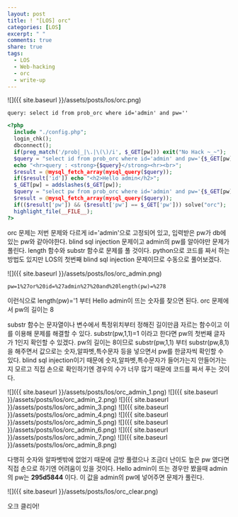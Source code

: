 ```yaml
---
layout: post
title: ! "[LOS] orc"
categories: [LOS]
excerpt: " "
comments: true
share: true
tags:
  - LOS
  - Web-hacking
  - orc
  - write-up
---
```

![]({{ site.baseurl }}/assets/posts/los/orc.png)

`query: select id from prob_orc where id='admin' and pw=''`

```php
<?php 
  include "./config.php"; 
  login_chk(); 
  dbconnect(); 
  if(preg_match('/prob|_|\.|\(\)/i', $_GET[pw])) exit("No Hack ~_~"); 
  $query = "select id from prob_orc where id='admin' and pw='{$_GET[pw]}'"; 
  echo "<hr>query : <strong>{$query}</strong><hr><br>"; 
  $result = @mysql_fetch_array(mysql_query($query)); 
  if($result['id']) echo "<h2>Hello admin</h2>"; 
  $_GET[pw] = addslashes($_GET[pw]); 
  $query = "select pw from prob_orc where id='admin' and pw='{$_GET[pw]}'"; 
  $result = @mysql_fetch_array(mysql_query($query)); 
  if(($result['pw']) && ($result['pw'] == $_GET['pw'])) solve("orc"); 
  highlight_file(__FILE__); 
?>
```

orc 문제는 저번 문제와 다르게 id='admin'으로 고정되어 있고, 입력받은 pw가 db에 있는 pw와 같아야한다.
blind sql injection 문제이고 admin의 pw를 알아야만 문제가 풀린다.
length 함수와 substr 함수로 문제를 풀 것이다.
python으로 코드를 짜서 하는 방법도 있지만 LOS의 첫번째 blind sql injection 문제이므로 수동으로 풀어보겠다.

![]({{ site.baseurl }}/assets/posts/los/orc_admin.png)

`pw=1%27or%20id=%27admin%27%20and%20length(pw)=%278`

이런식으로 length(pw)='1 부터 Hello admin이 뜨는 숫자를 찾으면 된다.
orc 문제에서 pw의 길이는 8

substr 함수는 문자열이나 변수에서 특정위치부터 정해진 길이만큼 자르는  함수이고 이를 이용해 문제를 해결할 수 있다.
substr(pw,1,1)=1 이라고 한다면 pw의 첫번째 글자가 1인지 확인할 수 있겠다.
pw의 길이는 8이므로 substr(pw,1,1) 부터 substr(pw,8,1) 을 해주면서
값으로는 숫자,알파벳,특수문자 등을 넣으면서 pw를 한글자씩 확인할 수 있다.
blind sql injection이기 때문에 숫자,알파벳,특수문자가 들어가는지 안들어가는지 모르고 직접 손으로 확인하기엔 경우의 수가 너무 많기 때문에 코드를 짜서 푸는 것이다.

![]({{ site.baseurl }}/assets/posts/los/orc_admin_1.png)
![]({{ site.baseurl }}/assets/posts/los/orc_admin_2.png)
![]({{ site.baseurl }}/assets/posts/los/orc_admin_3.png)
![]({{ site.baseurl }}/assets/posts/los/orc_admin_4.png)
![]({{ site.baseurl }}/assets/posts/los/orc_admin_5.png)
![]({{ site.baseurl }}/assets/posts/los/orc_admin_6.png)
![]({{ site.baseurl }}/assets/posts/los/orc_admin_7.png)
![]({{ site.baseurl }}/assets/posts/los/orc_admin_8.png)

다행히 숫자와 알파벳밖에 없었기 때문에 금방 풀렸으나 조금더 난이도 높은 pw 였다면 직접 손으로 하기엔 어려움이 있을 것이다.
Hello admin이 뜨는 경우만 봤을때 admin의 pw는 **295d5844** 이다.
이 값을 admin의 pw에 넣어주면 문제가 풀린다.

![]({{ site.baseurl }}/assets/posts/los/orc_clear.png)

오크 클리어!

